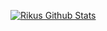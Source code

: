 [![Rikus Github Stats](https://github-readme-stats.vercel.app/api?username=RikusWiehahn&count_private=true&show_icons=true&theme=nightowl)](https://github.com/RikusWiehahn/github-readme-stats)


<!--
**RikusWiehahn/RikusWiehahn** is a ✨ _special_ ✨ repository because its `README.md` (this file) appears on your GitHub profile.

Here are some ideas to get you started:

- 🔭 I’m currently working on ...
- 🌱 I’m currently learning ...
- 👯 I’m looking to collaborate on ...
- 🤔 I’m looking for help with ...
- 💬 Ask me about ...
- 📫 How to reach me: ...
- 😄 Pronouns: ...
- ⚡ Fun fact: ...
-->
